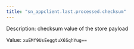 ```yaml
---
title: "sn_appclient.last.processed.checksum"
---
```


Description: checksum value of the store payload 

Value: `xuEMf9UsEeggtuX6SqhYug==`